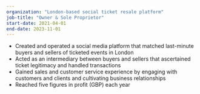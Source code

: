 ```yaml
---
organization: "London-based social ticket resale platform"
job-title: "Owner & Sole Proprietor"
start-date: 2021-04-01
end-date: 2023-11-01
---
```


* Created and operated a social media platform that matched last-minute buyers and sellers of ticketed events in London
* Acted as an intermediary between buyers and sellers that ascertained ticket legitimacy and handled transactions
* Gained sales and customer service experience by engaging with customers and clients and cultivating business relationships
* Reached five figures in profit (GBP) each year
